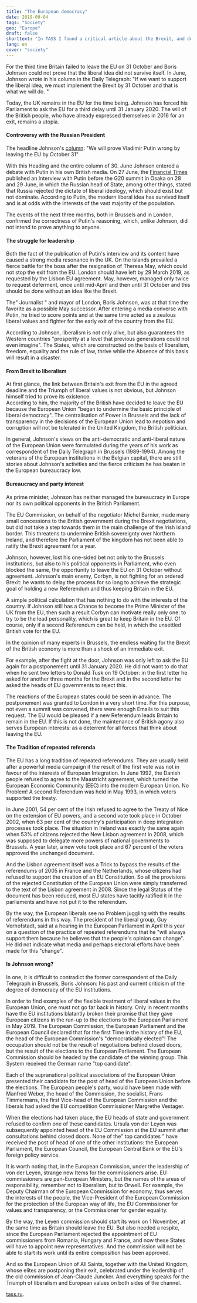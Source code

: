 ```yaml
---
title: "The European democracy"
date: 2019-09-04
tags: "Society"
geo: "Europe"
draft: false
shorttext: "In TASS I found a critical article about the Brexit, and democracy in the EU. A nice bill with the institutions you want more often."
lang: en
cover: "society"
---
```


For the third time Britain failed to leave the EU on 31 October and Boris Johnson could not prove that the liberal idea did not survive itself. In June, Johnson wrote in his column in the Daily Telegraph: "If we want to support the liberal idea, we must implement the Brexit by 31 October and that is what we will do. "

Today, the UK remains in the EU for the time being. Johnson has forced his Parliament to ask the EU for a third delay until 31 January 2020. The will of the British people, who have already expressed themselves in 2016 for an exit, remains a utopia.

#### Controversy with the Russian President

The headline Johnson's [column](https://www.telegraph.co.uk/politics/2019/06/30/will-prove-vladimir-putin-wrong-leaving-eu-october-31 "We will prove Vladimir Putin wrong by leaving the EU by October 31"): "We will prove Vladimir Putin wrong by leaving the EU by October 31"

With this Heading and the entire column of 30. June Johnson entered a debate with Putin in his own British media. On 27 June, the [Financial Times](http://kremlin.ru/events/president/news/60836 "Интервью газете The Financial Times") published an Interview with Putin before the G20 summit in Osaka on 28 and 29 June, in which the Russian head of State, among other things, stated that Russia rejected the dictate of liberal ideology, which should exist but not dominate. According to Putin, the modern liberal idea has survived itself and is at odds with the interests of the vast majority of the population.

The events of the next three months, both in Brussels and in London, confirmed the correctness of Putin's reasoning, which, unlike Johnson, did not intend to prove anything to anyone.

#### The struggle for leadership

Both the fact of the publication of Putin's interview and its content have caused a strong media resonance in the UK. On the islands prevailed a fierce battle for the boss after the resignation of Theresa May, which could not stop the exit from the EU. London should have left by 29 March 2019, as requested by the Lisbon EU agreement. May, however, managed only twice to request deferment, once until mid-April and then until 31 October and this should be done without an idea like the Brexit.

The" Journalist " and mayor of London, Boris Johnson, was at that time the favorite as a possible May successor. After entering a media converse with Putin, he tried to score points and at the same time acted as a zealous liberal values and fighter for the early exit of the country from the EU.

According to Johnson, liberalism is not only alive, but also guarantees the Western countries "prosperity at a level that previous generations could not even imagine". The States, which are constructed on the basis of liberalism, freedom, equality and the rule of law, thrive while the Absence of this basis will result in a disaster.

#### From Brexit to liberalism

At first glance, the link between Britain's exit from the EU in the agreed deadline and the Triumph of liberal values is not obvious, but Johnson himself tried to prove its existence.  
According to him, the majority of the British have decided to leave the EU because the European Union "began to undermine the basic principle of liberal democracy". The centralisation of Power in Brussels and the lack of transparency in the decisions of the European Union lead to nepotism and corruption will not be tolerated in the United Kingdom, the British politician.

In general, Johnson's views on the anti-democratic and anti-liberal nature of the European Union were formulated during the years of his work as correspondent of the Daily Telegraph in Brussels (1989-1994). Among the veterans of the European institutions in the Belgian capital, there are still stories about Johnson's activities and the fierce criticism he has beaten in the European bureaucracy low.

#### Bureaucracy and party interest

As prime minister, Johnson has neither managed the bureaucracy in Europe nor its own political opponents in the British Parliament.

The EU Commission, on behalf of the negotiator Michel Barnier, made many small concessions to the British government during the Brexit negotiations, but did not take a step towards them in the main challenge of the Irish island border. This threatens to undermine British sovereignty over Northern Ireland, and therefore the Parliament of the kingdom has not been able to ratify the Brexit agreement for a year.

Johnson, however, lost his one-sided bet not only to the Brussels institutions, but also to his political opponents in Parliament, who even blocked the same, the opportunity to leave the EU on 31 October without agreement. Johnson's main enemy, Corbyn, is not fighting for an ordered Brexit: he wants to delay the process for so long to achieve the strategic goal of holding a new Referendum and thus keeping Britain in the EU.

A simple political calculation that has nothing to do with the interests of the country. If Johnson still has a Chance to become the Prime Minister of the UK from the EU, then such a result Corbyn can motivate really only one: to try to be the lead personality, which is great to keep Britain in the EU. Of course, only if a second Referendum can be held, in which the unsettled British vote for the EU.

In the opinion of many experts in Brussels, the endless waiting for the Brexit of the British economy is more than a shock of an immediate exit.

For example, after the fight at the door, Johnson was only left to ask the EU again for a postponement until 31 January 2020.  He did not want to do that when he sent two letters to Donald Tusk on 19 October: in the first letter he asked for another three months for the Brexit and in the second letter he asked the heads of EU governments to reject this.  

The reactions of the European states could be seen in advance. The postponement was granted to London in a very short time. For this purpose, not even a summit was convened, there were enough Emails to suit this request. The EU would be pleased if a new Referendum leads Britain to remain in the EU. If this is not done, the maintenance of British agony also serves European interests: as a deterrent for all forces that think about leaving the EU.

#### The Tradition of repeated referenda

The EU has a long tradition of repeated referendums. They are usually held after a powerful media campaign if the result of the first vote was not in favour of the interests of European Integration. In June 1992, the Danish people refused to agree to the Maastricht agreement, which turned the European Economic Community (EEC) into the modern European Union. No Problem! A second Referendum was held in May 1993, in which voters supported the treaty.

In June 2001, 54 per cent of the Irish refused to agree to the Treaty of Nice on the extension of EU powers, and a second vote took place in October 2002, when 63 per cent of the country's participation in deep integration processes took place. The situation in Ireland was exactly the same again when 53% of citizens rejected the New Lisbon agreement in 2008, which was supposed to delegate more powers of national governments to Brussels. A year later, a new vote took place and 67 percent of the voters approved the unchanged document.

And the Lisbon agreement itself was a Trick to bypass the results of the referendums of 2005 in France and the Netherlands, whose citizens had refused to support the creation of an EU Constitution. So all the provisions of the rejected Constitution of the European Union were simply transferred to the text of the Lisbon agreement in 2008. Since the legal Status of the document has been reduced, most EU states have tacitly ratified it in the parliaments and have not put it to the referendum.

By the way, the European liberals see no Problem juggling with the results of referendums in this way. The president of the liberal group, Guy Verhofstadt, said at a hearing in the European Parliament in April this year on a question of the practice of repeated referendums that he "will always support them because he believes that the people's opinion can change". He did not indicate what media and perhaps electoral efforts have been made for this "change".

#### Is Johnson wrong?

In one, it is difficult to contradict the former correspondent of the Daily Telegraph in Brussels, Boris Johnson: his past and current criticism of the degree of democracy of the EU institutions.

In order to find examples of the flexible treatment of liberal values in the European Union, one must not go far back in history. Only in recent months have the EU institutions blatantly broken their promise that they gave European citizens in the run-up to the elections to the European Parliament in May 2019. The European Commission, the European Parliament and the European Council declared that for the first Time in the history of the EU, the head of the European Commission's "democratically elected"! The occupation should not be the result of negotiations behind closed doors, but the result of the elections to the European Parliament. The European Commission should be headed by the candidate of the winning group. This System received the German name "top candidate".

Each of the supranational political associations of the European Union presented their candidate for the post of head of the European Union before the elections. The European people's party, would have been made with Manfred Weber, the head of the Commission, the socialist, Frans Timmermans, the first Vice-head of the European Commission and the liberals had asked the EU competition Commissioner Margrethe Vestager.

When the elections had taken place, the EU heads of state and government refused to confirm one of these candidates. Ursula von der Leyen was subsequently appointed head of the EU Commission at the EU summit after consultations behind closed doors. None of the" top candidates " have received the post of head of one of the other institutions: the European Parliament, the European Council, the European Central Bank or the EU's foreign policy service.

It is worth noting that, in the European Commission, under the leadership of von der Leyen, strange new Items for the commissioners arise. EU commissioners are pan-European Ministers, but the names of the areas of responsibility, remember not to liberalism, but to Orwell. For example, the Deputy Chairman of the European Commission for economy, thus serves the interests of the people, the Vice-President of the European Commission for the protection of the European way of life, the EU Commissioner for values and transparency, or the Commissioner for gender equality.

By the way, the Leyen commission should start its work on 1 November, at the same time as Britain should leave the EU.  But also needed a respite, since the European Parliament rejected the appointment of EU commissioners from Romania, Hungary and France, and now these States will have to appoint new representatives. And the commission will not be able to start its work until its entire composition has been approved.

And so the European Union of All Saints, together with the United Kingdom, whose elites are postponing their exit, celebrated under the leadership of the old commission of Jean-Claude Juncker. And everything speaks for the Triumph of liberalism and European values on both sides of the channel.

[tass.ru](https://tass.ru/mezhdunarodnaya-panorama/7069110 "Brexit не состоялся. Борис Джонсон не смог защитить либеральные ценности в споре с Путиным").
